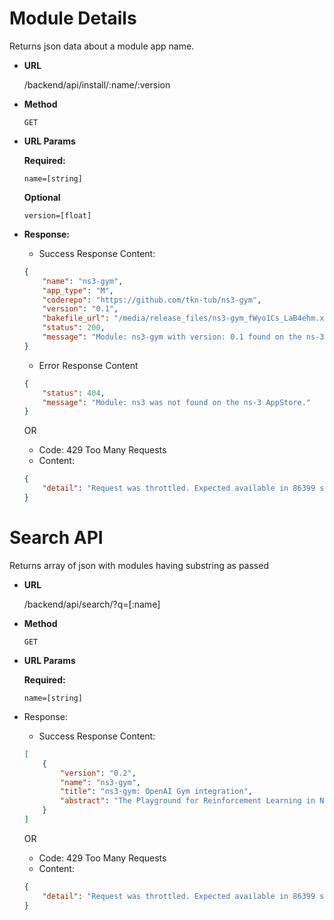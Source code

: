 # Module Details
Returns json data about a module app name.

- **URL**

	/backend/api/install/:name/:version

- **Method**

	```GET```

- **URL Params**

 	**Required:** 
 	
 	```name=[string]```
 
 	**Optional**
 
 	```version=[float]```

 - **Response:**
 	- Success Response Content: 
 	```json
 	{
	    "name": "ns3-gym",
	    "app_type": "M",
	    "coderepo": "https://github.com/tkn-tub/ns3-gym",
	    "version": "0.1",
	    "bakefile_url": "/media/release_files/ns3-gym_fWyo1Cs_LaB4ehm.xml",
	    "status": 200,
	    "message": "Module: ns3-gym with version: 0.1 found on the ns-3 AppStore."
	}
	```

	- Error Response Content
	```json
	{
	    "status": 404,
	    "message": "Module: ns3 was not found on the ns-3 AppStore."
	}
	```

	OR

	- Code: 429 Too Many Requests
	- Content:
	```json
	{
    	"detail": "Request was throttled. Expected available in 86399 seconds."
	}
	```


# Search API
Returns array of json with modules having substring as passed

- **URL**

	/backend/api/search/?q=[:name]

- **Method**

	```GET```

- **URL Params**

 	**Required:** 
 	
 	```name=[string]```


- Response:
 	- Success Response Content: 
 	```json
 	[
    	{
	        "version": "0.2",
	        "name": "ns3-gym",
	        "title": "ns3-gym: OpenAI Gym integration",
	        "abstract": "The Playground for Reinforcement Learning in Networking Research"
    	}
	]
	```

	OR

	- Code: 429 Too Many Requests
	- Content:
	```json
	{
    	"detail": "Request was throttled. Expected available in 86399 seconds."
	}
	```